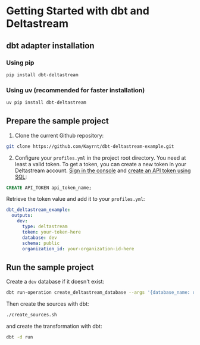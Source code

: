 # Getting Started with dbt and Deltastream

## dbt adapter installation

### Using pip
```bash
pip install dbt-deltastream
```

### Using uv (recommended for faster installation)
```bash
uv pip install dbt-deltastream
```

## Prepare the sample project
1. Clone the current Github repository:
```bash
git clone https://github.com/Kayrnt/dbt-deltastream-example.git
```

2. Configure your `profiles.yml` in the project root directory.
You need at least a valid token.
To get a token, you can create a new token in your Deltastream account.
[Sign in the console](https://console.deltastream.io/signin) and [create an API token using SQL](https://docs.deltastream.io/reference/sql-syntax/ddl/create-api_token):
```sql
CREATE API_TOKEN api_token_name;
```

Retrieve the token value and add it to your `profiles.yml`:
```yaml
dbt_deltastream_example:
  outputs:
    dev:
      type: deltastream
      token: your-token-here
      database: dev
      schema: public
      organization_id: your-organization-id-here
```      

## Run the sample project

Create a `dev` database if it doesn't exist:

```bash
dbt run-operation create_deltastream_database --args '{database_name: dev}'
```

Then create the sources with dbt:

```bash
./create_sources.sh
```

and create the transformation with dbt:

```bash
dbt -d run
```
